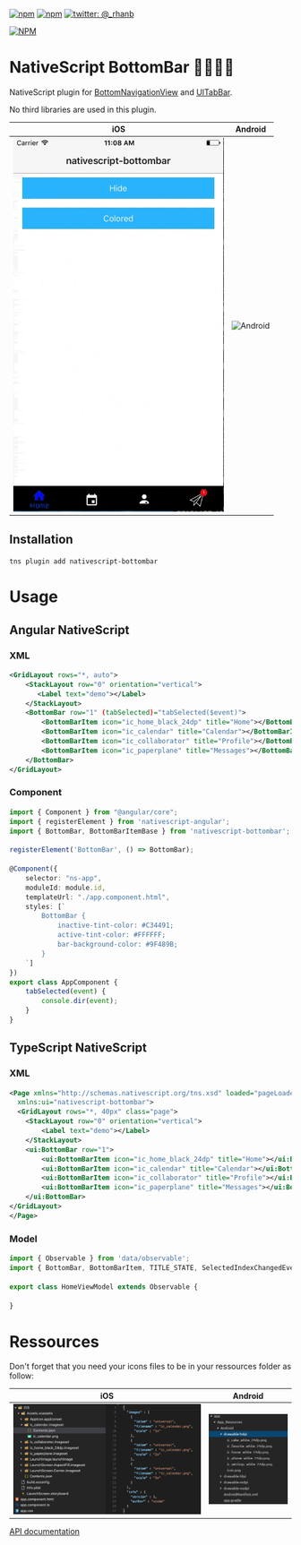 [![npm](https://img.shields.io/npm/v/nativescript-bottombar.svg)](https://www.npmjs.com/package/nativescript-bottombar)
[![npm](https://img.shields.io/npm/dt/nativescript-bottombar.svg?label=npm%20downloads)](https://www.npmjs.com/package/nativescript-bottombar)
[![twitter: @_rhanb](https://img.shields.io/badge/twitter-%40rhanb-2F98C1.svg)](https://twitter.com/_rhanb)

[![NPM](https://nodei.co/npm/nativescript-bottombar.png?downloads=true&downloadRank=true&stars=true)](https://nodei.co/npm/nativescript-bottombar/)

# NativeScript BottomBar :beers::fire::fr:


NativeScript plugin for [BottomNavigationView](https://github.com/aurelhubert/ahbottomnavigation) and [UITabBar](https://developer.apple.com/documentation/uikit/uitabbar).

No third libraries are used in this plugin.

 iOS    |  Android
-------- | ---------
![iOS](screenshots/showcase-ios.gif) | ![Android](https://github.com/rhanb/nativescript-bottombar/blob/master/screenshots/showcase-android.png)

## Installation

`tns plugin add nativescript-bottombar`

# Usage


## Angular NativeScript

### XML
   
```xml
<GridLayout rows="*, auto">
    <StackLayout row="0" orientation="vertical">
       <Label text="demo"></Label>
    </StackLayout>
    <BottomBar row="1" (tabSelected)="tabSelected($event)">
        <BottomBarItem icon="ic_home_black_24dp" title="Home"></BottomBarItem>
        <BottomBarItem icon="ic_calendar" title="Calendar"></BottomBarItem>
        <BottomBarItem icon="ic_collaborator" title="Profile"></BottomBarItem>
		<BottomBarItem icon="ic_paperplane" title="Messages"></BottomBarItem>
    </BottomBar>
</GridLayout>
```
### Component

```typescript
import { Component } from "@angular/core";
import { registerElement } from 'nativescript-angular';
import { BottomBar, BottomBarItemBase } from 'nativescript-bottombar';

registerElement('BottomBar', () => BottomBar);

@Component({
    selector: "ns-app",
    moduleId: module.id,
    templateUrl: "./app.component.html",
    styles: [`
        BottomBar {
            inactive-tint-color: #C34491;
            active-tint-color: #FFFFFF;
            bar-background-color: #9F489B;
        }
    `]
})
export class AppComponent {
    tabSelected(event) {
        console.dir(event);
    }
}
```
## TypeScript NativeScript

### XML

```xml
<Page xmlns="http://schemas.nativescript.org/tns.xsd" loaded="pageLoaded" class="page"
  xmlns:ui="nativescript-bottombar">
  <GridLayout rows="*, 40px" class="page">
    <StackLayout row="0" orientation="vertical">
        <Label text="demo"></Label>
    </StackLayout>
    <ui:BottomBar row="1">
        <ui:BottomBarItem icon="ic_home_black_24dp" title="Home"></ui:BottomBarItem>
        <ui:BottomBarItem icon="ic_calendar" title="Calendar"></ui:BottomBarItem>
        <ui:BottomBarItem icon="ic_collaborator" title="Profile"></ui:BottomBarItem>
		<ui:BottomBarItem icon="ic_paperplane" title="Messages"></ui:BottomBarItem>
    </ui:BottomBar>
</GridLayout>
</Page>
```

### Model

```typescript
import { Observable } from 'data/observable';
import { BottomBar, BottomBarItem, TITLE_STATE, SelectedIndexChangedEventData, Notification } from 'nativescript-bottombar';

export class HomeViewModel extends Observable {

}
```

# Ressources

Don't forget that you need your icons files to be in your ressources folder as follow:


  iOS    |  Android
-------- | ---------
![iOS](screenshots/ressources.ios.png) | ![Android](screenshots/ressources.android.png)

[API documentation](https://github.com/rhanbIT/nativescript-bottombar/blob/master/API.md)
